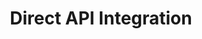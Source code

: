---
title: Direct API Integration
position_number: 3
type: post
description: The purpose of this document is to describe the AUTH/PURCHASE/VERIFY (Direct API Integration) API Operation to enable merchant developers to integrate their webpages with the IPG Gateway.  Refer to the IPG Gateway – 0 – Overview document for how this API Operation is used in the merchant processes. The AUTH/PURCHASE/VERIFY (Direct API Integration) API Operation allows the merchant using the Direct API Integration Method to send customer authorise and purchase payment card transactions, or payment card details for verification through the IPG Gateway

 
parameters:
  - name: merchantId
    Datatype: Integer(18)
    Mandatory?: mandatory
    Description: The identifier for the merchant in the IPG Gateway provided at on-boarding.  This must be the same used in the related session token request.
  - name: password
    Datatype: String (64)
    Mandatory?: mandatory
    Description: The merchant’s password in the IPG Gatewayprovided at on-boarding
  - name: action
    Datatype: String(enum)
    Mandatory?: mandatory
    Description: Must be “AUTH”, “PURCHASE” or “VERIFY”For EVO Mexico/Banamex eGlobal Installments Plans this mustbe “AUTH” or “PURCHASE”; plans cannot be initiated from a “VERIFY” operatio
  - name: timestamp
    Datatype: Integer (13)
    Mandatory?: mandatory
    Description: Milliseconds since 1970-01-01 00:00:00
  - name: allowOriginUrl
    Datatype: String (253)
    Mandatory?: mandatory
    Description: The merchant's URLthat will make the Auth/Purchase/VerifyRequest(see Section Auth/Purchase/Verify Request) Cross-Origin Resource Sharing (CORS)headers will allow only this origin
  - name: quickSale
    Datatype:  Boolean
    Mandatory?: optional
    Description: A flag to indicate if a quick sale was performed where no customer information was taken.If set to TRUE:AcustomerIdwill be generated by the IPG GatewaydatabaseThecustomerAddressPostalCodeand customerAddressCountryfields should be completed for the AVS checks on the payment cardThe other‘customer’ and ‘payer’ parameters should not be supplied and willbe ignoredThe customer name in the IPG Gatewaydatabasewill be set to ‘Quick Sale’ –this will bethe indicator in the Back-Office/Virtual Terminal transactions tablesIf set to FALSE or omitted, customer information should be supplied in the ‘customer’ and ‘payer’ prefixed parameters.  Anew customer record will be created in the IPG Gatewaydatabase using thecustomerId
  - name: customerId
    Datatype: String (20)
    Mandatory?: conditional
    Description: Customer identifier in the merchant system,or the value generated by the IPG Gatewayin the TOKENIZE API Operation(see IPG Gateway–1 –TOKENIZE).This mustbe the value supplied in or by the TOKENIZE API Operation.  The value is used to validate that the payment card token is for the correct customer.If the customerIdvalue is not the same held against the payment card token in the IPG Gatewaydatabase a Session Token Response –Not Processed(section 1.3) is returned.Mandatory for payment cards methodMust not be supplied if quickSale= TRUEOptional for alternative payment methodsIf the parameter is omitted or no value is providedfor a first time use of the payment card, the IPG Gatewaywill generate a value, which will be stored internally against the payment card token and returned in the Auth/Purchase/VerifyResponse –Processed(section ...)
  - name: firstTimeTransaction
    Datatype: Boolean 
    Mandatory?: optional
    Description: A  flag to indicate if the transaction is the customer’s first. For some merchant configurations, this forces 3D Secure processing. Note - if a customerIdvalue is not provided, the IPG Gatewaywill always treat the transaction as a first-time transaction for the customer.
  - name: merchantTxId
    Datatype: String (50)
    Mandatory?: optional
    Description: The merchant’s reference for the transactionIf the parameter is empty or omitted, a transaction id will be generated by the IPG Gatewayas a hexadecimalstring, and returned in the Redirection Response and Auth/Purchase/Verify Response - Processed
  - name: freeText
    Datatype: String (200)
    Mandatory?: optional
    Description:  'A free text field for use by the merchant that is returned in the Transaction Result Call (see IPG Gateway -6 -TRANSACTION RESULT CALL: TRANSACTIONS DESCRIPTION'
    
#Transactions that are initiated by stored payment card data, either by the merchant or in the IPG Gateway, must be identified in the payment process through to the Card Issuers and Card Schemes.  By their nature, these transactions, where the cardholder is not present at the point of initiation, will not have card or cardholder authentication data accompanying the transaction.  To enable the Schemes and Issuers to assess risk and determine potential fraud accurately, new indicators and processes have been introduced to provide greater clarity into transactions using stored credentials.
#The following ‘cardOnFile’ fields are provided to comply with these requirements.  These fields must be provided for:
#•	Recurring Payments Plans transactions – these are Plans managed by the merchant
#•	OneClick Payments – these are where the cardholder has consented to the merchant storing the card details (except the CVV/CSC) to facilitate future payment initiated by the cardholder
#The field rules are:
#•	For the initial transaction:
#o	cardOnFileType is set to ‘First’ only
#o	cardOnFileInitiator and cardOnFileInitialTransactionId parameters are omitted
#Note: if the cardOnFileInitiator and cardOnFileInitialTransactionId parameters are included they will be ignored by the IPG Gateway
#•	Subsequent (recurring) payment requests must have the following values:
#o	cardOnFileType is set to ‘Repeat’
#o	cardOnFileInitiator is set to
#	‘Merchant’ for Recurring Payments
#	‘Cardholder’ for OneClick
#cardOnFileInitialTransactionId is set to the merchantTxId value returned in the Auth/Purchase/Verify Response – Processed (section 2.3) of the initial transaction
  - name: cardOnFileType
    Datatype: String (10)
    Mandatory?: conditional
    Description: Indicates if the transaction is the first in a series of COF transactions or a transaction from already stored credentialsConditions - Mandatory ifPayment originates from stored payment card credentials, i.e. the cardholder or merchant user did not input the card data during the transaction process, e.g. OneClick or pre-populated payment pages from stored card dataValues:“First”:If the transaction is starting a series of COF transactions“Repeat”:If the transaction is a subsequent transaction.
  - name: cardOnFileInitiator
    Datatype: String (10)
    Mandatory?: conditional
    Description: Indicates if the COF transaction is a:Cardholder Initiated Transaction(CIT) where the cardholder actively selects the card to use, and completes the transaction using previously stored details.  Merchant Initiated Transaction(MIT) where a merchant submitsa transaction using previously stored detailed without the cardholder's participation. For example, a recurring payment.Conditions - Mandatory if:cardOnFileType = “Repeat”A value is not required if cardOnFileType= “First” and will be ignoredValues:“Cardholder”:If a Cardholder Initiated Transaction“Merchant”:If a Merchant Initiated Transaction
  - name: cardOnFileInitialTransactionId
    Datatype: String (50)
    Mandatory?: conditional
    Description: The merchant’s transaction identifier1for the transaction that started the COF series of payments, i.e. the transaction where cardOnFileType= “First”;the merchantTxIdvalue sent in the original Session Token Request or returned in the Auth/Purchase/Verify Response –ProcessedNote - this mustbe the transaction identifier for the specific set of transactions.  For example, if the customer has multiple recurring payments plans with the merchant, this value for the payment being request must be the initial payment for the planConditions - Mandatory if cardOnFileType = “Repeat”For OneClick transactions this mustbe the data.oneClickPaymentMethods.originalTransactionIdreturned in the Get OneClick Payment Methods Response –ProcessedA value is not required if cardOnFileType= “First” and will be ignored
  - name: operatorId
    Datatype: String (20)
    Mandatory?: optional
    Description: Identifier of the merchant’s operator or agent on behalf of the end customer, if the operation is not performed by the merchant, and the merchant wants to track the operator who performed the transaction
  - name: brandId
    Datatype: Integer (18)
    Mandatory?: optional
    Description: The IPG GatewayBrand Id for the merchant’s goods or services supplied at on-boardingIf not provided the merchant’s default IPG GatewayBrand Id will be used
  - name: channel
    Datatype: String (enum)
    Mandatory?: mandatory
    Description: The transaction channel through which the payment was taken:“ECOM”for card present e-commerce type transactions that are customer initiated, usually through a website checkout screen“MOTO”for card not present transactions that are merchant initiated, usually through a virtual terminal type application developed by the merchant
  - name: userDevice
    Datatype: String (enum)
    Mandatory?: optional
    Description: Type of device used, accepted values “MOBILE”“DESKTOP”“UNKNOWN” (default value if no value provided)
  - name: userAgent
    Datatype: String (1024)
    Mandatory?: optional
    Description: The user agent of the browser from which the transaction was performed, for merchant tracking if required
  - name: amount
    Datatype: BigDecimal(15.2 or 15.3)
    Mandatory?: optional
    Description: The total transaction amount, including tax, shipping,surcharge and discount amountsIf action= “AUTH” or “PURCHASE”, if a value is supplied this must be > 0.00If action= “VERIFY”, this must be 0.00 or omitted See Appendix A - UAT Trigger Values
  - name: taxAmount
    Datatype: BigDecimal(15.2 or 15.3)
    Mandatory?: optional
    Description: Tax amountas a currency value (not percentage) If action= “VERIFY”, this must be 0.00 or omitted
  - name: shippingAmount
    Datatype: BigDecimal(15.2 or 15.3)
    Mandatory?: optional
    Description: Shipping amount If action= “VERIFY”, this must be 0.00 or omitted    
  - name: chargeAmount
    Datatype: BigDecimal(15.2 or 15.3)
    Mandatory?: optional
    Description: Surcharge amount If action= “VERIFY”, this must be 0.00 or omitted   
  - name: discountAmount
    Datatype: BigDecimal(15.2 or 15.3)
    Mandatory?: optional
    Description: Discount amount If action= “VERIFY”, this must be 0.00 or omitted 
  - name: currency
    Datatype: String (enum)
    Mandatory?: mandatory
    Description: The ISO alpha-3 code for the currency as defined in the ISO 4217 standard   
  - name: country
    Datatype: String (enum)
    Mandatory?: mandatory
    Description: The ISO alpha-2 code country in which the transaction takes place, as defined in the ISO 3166 standardIf this is not known or unavailable, the customerAddressCountrywill be used.
  - name: paymentSolutionId
    Datatype: Integer(18)
    Mandatory?: optional
    Description: The IPG GatewayPayment Solution IdentifierSee IPG Gateway–7 –GET AVAILABLE PAYMENT SOLUTIONSfor valid values    
  - name: language
    Datatype: String(enum)
    Mandatory?: optional
    Description: {not used by Direct API Integration merchants –used by the Hosted Payment Page integration to determine the language for the hosted payment page } 
  - name: s_text1, s_text2... s_text5
    Datatype: String(200)
    Mandatory?: optional
    Description: 5 Text fields for general use
  - name: d_date1, d_date2... d_date5
    Datatype: Date/Time
    Mandatory?: optional
    Description: 5 Date fields for general use.Format - DD/MM/YYYY hh:mm:ss–the time part can be omitted, resulting in 00:00:00
  - name: b_bool1, b_bool2... b_bool5
    Datatype: Boolean
    Mandatory?: optional
    Description: 5 Boolean fields for general use–accepted values are "true" and "false"  
  - name: n_num1, n_num2... n_num5
    Datatype: BigDecimal(7.2)
    Mandatory?: optional
    Description: 5 Numeric fields for general use–a dot “.” must be used as a decimal separator,not the comma "," and athousand separatormust not be used     
  - name: merchantNotificationUrl
    Datatype: String(200)
    Mandatory?: mandatory
    Description: The merchant’s server-to-server communications URL,to which the Transaction Result Call will be sentSee IPG Gateway –3–TRANSACTION RESULT CALLdocument  
  - name: merchantLandingPageUrl
    Datatype: String(200)
    Mandatory?: optional
    Description: The URL to which the customer’s browser is redirected for success or failure messaging 
  - name: merchantLandingPageRedirectMethod
    Datatype: String(enum)
    Mandatory?: optional
    Description: Determines the methodby which the customeris redirected to merchantLandingPage. Permitted Values‘POST’, ‘GET’ If the parameter is not included, the API process defaults to POST If the parameter is included and is ‘POST’, the API process uses POST If the parameter is included and is ‘GET’, the API process uses GET  If the parameter isincluded and is empty/blank, aSession Token Response –Not Processed(section 1.3) with an error
  - name: customerDocumentType
    Datatype: String(enum)
    Mandatory?: optional
    Description: Type of document used to confirm the customer’s identification. IPG Gatewayaccepted values- PASSPORTNATIONAL_ID DRIVING_LICENSE UNIQUE_TAXPAYER_REFERENCE OTHER
  - name: customerDocumentNumber
    Datatype: String(30)
    Mandatory?: conditional
    Description: Customer document number Condition - Mandatory if customerDocumentTypeprovide
  - name: customerDocumentState
    Datatype: String(2)
    Mandatory?: conditional
    Description: For EVOUS Sales Channel Merchants, the alpha-2 code for the State that issued the Driver’s Licence.Condition - Mandatory if merchant Sales Channel is ‘EVOUS’ and customerDocumentType= ‘DRIVING_LICENSE’ and if country= ‘US’alpha-2 code for the US State that issued the licence –see Section B.1 ‘CA’alpha-2 code for the Canadian State that issued the licence –see Section B.2 ‘MX’alpha-2 code for the Mexican State that issued the licence –see Section B.3 Elseset to NULL
  - name: merchantReference
    Datatype: String(200)
    Mandatory?: optional
    Description: The merchant’s reference for the customer
  - name: customerFirstName
    Datatype: String(50)
    Mandatory?: optional
    Description: The merchant’s reference for the customer
  - name: customerLastName
    Datatype: String(100)
    Mandatory?: optional
    Description: Last name, surname or family name of the customer
  - name: customerSex
    Datatype: String(enum)
    Mandatory?: optional
    Description: Customer Sex - M (male) F (female)
  - name: customerDateOfBirth
    Datatype: Date
    Mandatory?: optional
    Description: Customer date of birth –format DD/MM/YYYY
  - name: customerRegistrationDate
    Datatype: Date
    Mandatory?: optional
    Description: Customer registration date on merchant’s site – format DD/MM/YYYYNote - this is used for reporting and in some risk tools where required
  - name: customerEmail
    Datatype: String(60)
    Mandatory?: optional
    Description: Customer email address
  - name: customerPhone
    Datatype: String(100)
    Mandatory?: optional
    Description: Customer phone number
  - name: customerIPAddress
    Datatype: String(39)
    Mandatory?: optional
    Description: Customer IP address from where purchase is made. Only IPv4 supported
  - name: customerAddressHouseName
    Datatype: String(50)
    Mandatory?: optional
    Description: Customer address house name
  - name: customerAddressHouseNumber
    Datatype: String(5)
    Mandatory?: optional
    Description: Customer address house number
  - name: customerAddressFlat
    Datatype: String(5)
    Mandatory?: optional
    Description: Customer address flat
  - name: customerAddressStreet
    Datatype: String(50)
    Mandatory?: optional
    Description: Customer address streetThe customer’s street should be supplied whenever possible as it is used with the customerAddressPostalCodevalue for AVS (Address Verification System) Checks, and so reduce the possibility of a payment decline
  - name: customerAddressCity
    Datatype: String(50)
    Mandatory?: optional
    Description: Customer address city
  - name: customerAddressDistrict
    Datatype: String(50)
    Mandatory?: optional
    Description: Customer address district
  - name: customerAddressPostalCode
    Datatype: String(30)
    Mandatory?: conditional
    Description: Customer address postal codeCondition - If quickSale= TRUE, customerAddressPostalCodeis mandatoryThe customer’s postal code (postcode/ZIP Code) should be supplied whenever possible as it is used with the customerAddressStreetvalue for AVS (Address Verification System) Checks, and so reduce the possibility of a payment decline
  - name: customerAddressCountry
    Datatype: String(enum)
    Mandatory?: optional
    Description: Customer address countryThe ISO alpha-2 code as defined in the ISO 3166 standard. Note - this will be used if country field is not supplied
  - name: customerAddressState
    Datatype: String(40)
    Mandatory?: optional
    Description: Customer address state, county or province
  - name: customerAddressPhone
    Datatype: String(100)
    Mandatory?: optional
    Description: Customer address phone
  - name: customerShippingAddressHouseName
    Datatype: String(50)
    Mandatory?: optional
    Description: Customer shipping address house name
  - name: customerShippingAddressHouseNumber
    Datatype: String(5)
    Mandatory?: optional
    Description: Customer shipping address house number
  - name: customerShippingAddressFlat
    Datatype: String(5)
    Mandatory?: optional
    Description: Customer shipping address flat
  - name: customerShippingAddressStreet
    Datatype: String(50)
    Mandatory?: optional
    Description: Customer shipping address street
  - name: customerShippingAddressCity
    Datatype: String(50)
    Mandatory?: optional
    Description: Customer shipping address city
  - name: customerShippingAddressDistrict
    Datatype: String(50)
    Mandatory?: optional
    Description: Customer shipping address district
  - name: customerShippingAddressPostalCode
    Datatype: String(30)
    Mandatory?: optional
    Description: Customer shipping address postal code
  - name: customerShippingAddressCountry
    Datatype: String(enum)
    Mandatory?: optional
    Description: Customer shipping address countryThe ISO alpha-2 code as defined in the ISO 3166 standard
  - name: customerShippingAddressState
    Datatype: String(40)
    Mandatory?: optional
    Description: Customer shipping address state, county or province
  - name: customerShippingAddressPhone
    Datatype: String(100)
    Mandatory?: optional
    Description: Customer shipping address phone
  - name: customerBillingAddressHouseName
    Datatype: String(50)
    Mandatory?: optional
    Description: Customer billing address house name
  - name: customerBillingAddressHouseNumber
    Datatype: String(5)
    Mandatory?: optional
    Description: Customer billing address house number
  - name: customerBillingAddressFlat
    Datatype: String(5)
    Mandatory?: optional
    Description: Customer billing address flat
  - name: customerBillingAddressStreet
    Datatype: String(50)
    Mandatory?: optional
    Description: Customer billing address street
  - name: customerBillingAddressCity
    Datatype: String(50)
    Mandatory?: optional
    Description: Customer billing address city
  - name: customerBillingAddressDisctrict
    Datatype: String(50)
    Mandatory?: optional
    Description: Customer billing address district
  - name: customerBillingAddressPostalCode
    Datatype: String(30)
    Mandatory?: optional
    Description: Customer billing address postal code
  - name: customerBillingAddressCountry
    Datatype: String(enum)
    Mandatory?: optional
    Description: Customer billing address countryThe ISO alpha-2 code as defined in the ISO 3166 standard
  - name: customerBillingAddressState
    Datatype: String(40)
    Mandatory?: optional
    Description: Customer billing address state
  - name: customerBillingAddressPhone
    Datatype: String(100)
    Mandatory?: optional
    Description: Customer billing address phone
  - name: payerFirstName
    Datatype: String(50)
    Mandatory?: optional
    Description: Payer first name, if the Payee is different to the CustomerRequired by some regions and payment services, e.g. PayU Latam in Brazil
  - name: payerLastName
    Datatype: String(100)
    Mandatory?: optional
    Description: Payer last name, if the Payee is different to the CustomerRequired by some regions and payment services, e.g. PayU Latam in Brazil
  - name: payerEmail
    Datatype: String(60)
    Mandatory?: optional
    Description: Payer email, if the Payee is different to the CustomerRequired by some regions and payment services, e.g. PayU Latam in Brazil
  - name: payerDateOfBirth
    Datatype: Date
    Mandatory?: optional
    Description: Payer date of birth, if the Payee is different to the CustomerRequired by some regions and payment services, e.g. PayU Latam in Brazil
  - name: payerPhone
    Datatype: String(100)
    Mandatory?: optional
    Description: Payer phone, if the Payee is different to the CustomerRequired by some regions and payment services, e.g. PayU Latam in Brazil
  - name: payerDocumentType
    Datatype: String(enum)
    Mandatory?: optional
    Description: Type of document used to confirm the payer’s identification, if the Payee is different to the CustomerIPG Gatewayaccepted values - PASSPORT NATIONAL_ID DRIVING_LICENSE UTR OTHER. Required by some regions and payment services, e.g. PayU Latam in Brazil
  - name: payerDocumentNumber
    Datatype: String(30)
    Mandatory?: conditional
    Description: Payer document number, if the Payee is different to the CustomerCondition - Mandatory if payerDocumentTypeprovidedRequired by some regions and payment services, e.g. PayU Latam in Brazil
  - name: payerCustomerId
    Datatype: String(20)
    Mandatory?: optional
    Description: Customer identifier of the payee in the merchant’s systemRequired by some regions and payment services, e.g. PayU Latam in Brazil, if the payee is also a customer of the merchant
  - name: forceSecurePayment
    Datatype: Boolean
    Mandatory?: optional
    Description: For payment card transactionsonly, if the merchant has 3D Secure disabled for all transactions as a rule, this field can be used to force 3d Secure processing for individual transactions- If True - forces 3DSecure processing no matter the routing rules If False, not provided or NULL - the 3D Secure routing rules in the IPG Gatewayare usedIf 3D Secure processing is required, the Redirection Response is sent
  - name: processUnknownSecurePayment
    Datatype: Boolean
    Mandatory?: optional
    Description: For payment card transactions, this determines how "U" (Unknown) responses from the 3D Secure process are managed:If True and blockU is True:the transaction will be stopped in the IPG Gatewayand a Session Token Response –Not Processed(section 1.3) is returned
  - name: specinCreditCardToken
    Datatype: String(100)
    Mandatory?: optional
    Description: The payment card token received in the TOKENIZE API Operation, see IPG Gateway –1 –TOKENIZE For OneClick transactions this mustbe the data.oneClickPaymentMethods.payToken returned in the Get OneClick Payment Methods Response –Processed
  - name: specinProcessWithoutCvv2
    Datatype: Boolean
    Mandatory?: optional
    Description: A flag that indicates whether the payment card transaction is to be processed with or without the Card Security Code (CSC also called Card Verification Data [CVD], Card Verification Number, Card Verification Value [CVV], Card Verification Value Code, Card Verification Code [CVC], Verification Code [V-code or V code], or Signature Panel Code [SPC])This requires prior authorization by the IPG Gatewayand acquirer.
  - name: specinCCCartId
    Datatype: 
    Mandatory?: 
    Description: 
  - name: specinCCWalletToken
    Datatype: 
    Mandatory?: 
    Description: 
  - name: specinCCWalletId
    Datatype: 
    Mandatory?: 
    Description: 
  - name: bankMid
    Datatype: String(50)
    Mandatory?: optional
    Description: The merchant’s Bank MID with the Acquirer.Used by the merchant to control which acquirer bank MID will be used for the transaction.
  - name: storeCard
    Datatype: Boolean
    Mandatory?: optional
    Description: Determines how the payment card data is stored in the IPG Gateway.  Payment card data is always stored in the IPG Gatewayfor legislative and regulatorypurposes.This flag determines if the card remains active for use in the IPG Gateway - If False the payment card is set to inactive If True or Missing the payment card is set to active
  - name: limitMin
    Datatype: BigDecimal(15.2 or 15.3)
    Mandatory?: optional
    Description: Sets a minimum transaction value allowed to be processed in the IPG GatewayThis overrides the minimum value set in the IPG Gatewaymerchant configurationIt is the merchant’s responsibility to set a value that will be accepted by the Acquirer and Issuer involved in the transaction process
  - name: limitMax
    Datatype: BigDecimal(15.2 or 15.3)
    Mandatory?: optional
    Description: Sets a maximum transaction value allowed to be processed in the IPG GatewayThis overrides the maximum value set in the IPG Gateway merchant configuration. It is the merchant’s responsibility to set a value that will be accepted by the Acquirer and Issuer involved in the transaction process
#'The following fields prefixed with “mmrp” are provided for the merchant to be able to send transaction data from Merchant Managed Recurring Payment Plans.  These data are required by the Acquirer, Issuers and Card Schemes to recognise that a Recurring Payment Plan is being created and to accept subsequent transactions in a plan as being related to the initiating transaction.
#A Recurring Payment transaction is a transaction for which a cardholder provides written permission to a merchant to periodically charge his/her account number for recurring goods or services.  These may include payment of charges such as insurance premiums, subscriptions, membership fees, tuition or utility charges.  The recurring transaction indicator must be present in the authorization/initial purchase/sale.  Address verification must be obtained with the initial transaction and is not required in the subsequent recurring transactions that contain the recurring indicator.  Address verification is required to be obtained yearly.
#Notes:
#1.	The data values must be as stated in the Description
#2.	The data must be accompanied with the “cardOnFile” prefixed data above
#3.	The data are not required if the merchant is setting up an IPG Gateway Managed Recurring Payment Plan in the IPG Gateway (see the “rp” prefixed fields below)'

  - name: mmrpBillPayment
    Datatype: String(10)
    Mandatory?: optional
    Description: For the initial and subsequent transactions must be set to “Recurring”
  - name: mmrpCustomerPresent
    Datatype: String(12)
    Mandatory?: conditional
    Description: For the initial and subsequent transactions must be set to “BillPayment”Condition - required if mmrpBillPayment= “Recurring”
  - name: mmrpOriginalTransactionId
    Datatype: String(50)
    Mandatory?: conditional
    Description: For recurring transactions mustthe merchant’s transaction identifier for the transaction that started the series of Recurring PaymentsConditions - Required if mmrpBillPayment= “Recurring”, and not the initiating transaction
  - name: mmrpContractNumber
    Datatype: String(50)
    Mandatory?: conditional
    Description: Contract number is managed by the merchant and must be unique for each contractual agreement between the merchant and cardholder.Required for the initial and subsequent transactionsConditions - Required ifmmrpBillPayment= “Recurring”, andBanamex (EVO MX) merchant
  - name: selectedInstallmentsPlanId
    Datatype: String(7)
    Mandatory?: optional
    Description: The Plan ID of the chosen Instalments PlanIf not included in the context of Instalments Plans, the API Operation will be treated as a normal single purchase transactionOnly used by merchants from the EVO MX Sales Channel

left_code_blocks:
  - code_block: |-
      $ .post("https://apiuat.test.boipapaymentgateway.com/payment?"> {
      merchantId=1111111&password=klw74U6yt40mNo&merchantTxId=XYZ123456789ABC&allowOriginUrl=www.merchantsite.com&action=AUTH&timestamp=1249751864238&customerId=ABD123&operatorId=brian01&brandId=987654321&channel=ECOM&userDevice=DESKTOP&amount=120&taxAmount=10&shippingAmount=15&chargeAmount=5&discountAmount=10&currency=GBP&country=GB&paymentSolutionId=500&merchantNotificationUrl=www.merchantsite.com&merchantLandingPageUrl=www.merchant.com&firstTimeTransaction=Y&customerDocumentType=PASSPORT&customerDocumentNumber=12345678&merchantReference=ABC123546&customerFirstName=John&customerLastName=Smith&customerSex=M&customerDateOfBirth0=01/01/1999&customerRegistrationDate=01/01/2017&customerEmail=john.smith@email.com&customerPhone=079525551234&customerIPAddress=111.111.111.111&customerAddressHouseName=House+Name&customerAddressHouseNumber=1&customerAddressFlat=3&customerAddressStreet=Street+Name&customerAddressCity=London&customerAddressDistrict=Mayfair&customerAddressPostalCode=W1A+A11&customerAddressCountry=United+Kingdom&customerAddressState=London&customerAddressPhone=00442025551234&forceSecurePayment=True&processUnknownSecurePayment=True&specinCreditCardToken=45ae201ghy23498FjMj701&specinProcessWithoutCvv2=False&bankMid=01000320_MOTO+EUR+Test+Bank+MID&storeCard=False
      };
    title: jQuery
    language: javascript
  
right_code_blocks:
  - code_block: |2-
      {
        "result": "success",
        "resultId": "f52cc38a-7815-4f8c-8687-662cc63d56e9",
        "merchantId": "1111111",
        "additionalDetails": {},
        "cardToken": "5512732598811111",
        "processingTime": 0,
        "token": "96b7d82e-349f-4880-9b8a-928636437c75"
        }
    title: Response
    language: json
  - code_block: |2-
      {
        "result": "failure",
        "resultId": "bb248d1d-d657-4dbe-9f04-a279b384872c",
        "additionalDetails": {},
        "errors": 
        [
          {
          "messageCode": "This field is required in [REQUEST]",
          "fieldName": "password"
          }
        ],
      "processingTime": 2
      }
    title: Error
    language: json
---